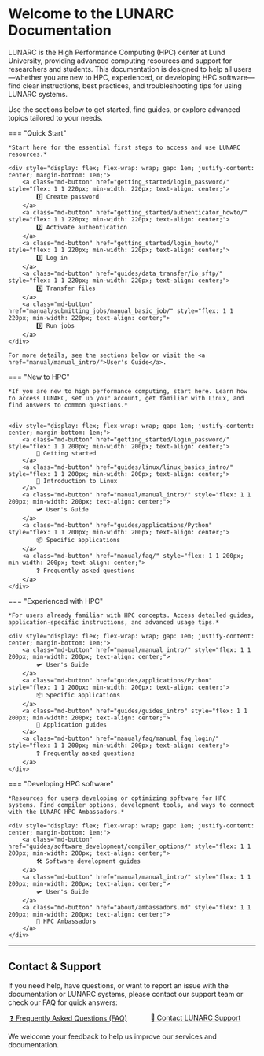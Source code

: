 
# Welcome to the LUNARC Documentation

LUNARC is the High Performance Computing (HPC) center at Lund University, providing advanced computing resources and support for researchers and students. This documentation is designed to help all users—whether you are new to HPC, experienced, or developing HPC software—find clear instructions, best practices, and troubleshooting tips for using LUNARC systems.

Use the sections below to get started, find guides, or explore advanced topics tailored to your needs.


=== "Quick Start"

    *Start here for the essential first steps to access and use LUNARC resources.*

    <div style="display: flex; flex-wrap: wrap; gap: 1em; justify-content: center; margin-bottom: 1em;">
        <a class="md-button" href="getting_started/login_password/" style="flex: 1 1 220px; min-width: 220px; text-align: center;">
            1️⃣ Create password
        </a>
        <a class="md-button" href="getting_started/authenticator_howto/" style="flex: 1 1 220px; min-width: 220px; text-align: center;">
            2️⃣ Activate authentication
        </a>
        <a class="md-button" href="getting_started/login_howto/" style="flex: 1 1 220px; min-width: 220px; text-align: center;">
            3️⃣ Log in
        </a>
        <a class="md-button" href="guides/data_transfer/io_sftp/" style="flex: 1 1 220px; min-width: 220px; text-align: center;">
            4️⃣ Transfer files
        </a>
        <a class="md-button" href="manual/submitting_jobs/manual_basic_job/" style="flex: 1 1 220px; min-width: 220px; text-align: center;">
            5️⃣ Run jobs
        </a>
    </div>

    For more details, see the sections below or visit the <a href="manual/manual_intro/">User's Guide</a>.


=== "New to HPC"


    *If you are new to high performance computing, start here. Learn how to access LUNARC, set up your account, get familiar with Linux, and find answers to common questions.*


    <div style="display: flex; flex-wrap: wrap; gap: 1em; justify-content: center; margin-bottom: 1em;">
        <a class="md-button" href="getting_started/login_password/" style="flex: 1 1 200px; min-width: 200px; text-align: center;">
            🚀 Getting started
        </a>
        <a class="md-button" href="guides/linux/linux_basics_intro/" style="flex: 1 1 200px; min-width: 200px; text-align: center;">
            🐧 Introduction to Linux
        </a>
        <a class="md-button" href="manual/manual_intro/" style="flex: 1 1 200px; min-width: 200px; text-align: center;">
            🛩️ User's Guide
        </a>
        <a class="md-button" href="guides/applications/Python" style="flex: 1 1 200px; min-width: 200px; text-align: center;">
            📦 Specific applications
        </a>
        <a class="md-button" href="manual/faq/" style="flex: 1 1 200px; min-width: 200px; text-align: center;">
            ❓ Frequently asked questions
        </a>
    </div>

=== "Experienced with HPC"


    *For users already familiar with HPC concepts. Access detailed guides, application-specific instructions, and advanced usage tips.*

    <div style="display: flex; flex-wrap: wrap; gap: 1em; justify-content: center; margin-bottom: 1em;">
        <a class="md-button" href="manual/manual_intro/" style="flex: 1 1 200px; min-width: 200px; text-align: center;">
            🛩️ User's Guide
        </a>
        <a class="md-button" href="guides/applications/Python" style="flex: 1 1 200px; min-width: 200px; text-align: center;">
            📦 Specific applications
        </a>
        <a class="md-button" href="guides/guides_intro" style="flex: 1 1 200px; min-width: 200px; text-align: center;">
            📖 Application guides
        </a>
        <a class="md-button" href="manual/faq/manual_faq_login/" style="flex: 1 1 200px; min-width: 200px; text-align: center;">
            ❓ Frequently asked questions
        </a>
    </div>


=== "Developing HPC software"


    *Resources for users developing or optimizing software for HPC systems. Find compiler options, development tools, and ways to connect with the LUNARC HPC Ambassadors.*

    <div style="display: flex; flex-wrap: wrap; gap: 1em; justify-content: center; margin-bottom: 1em;">
        <a class="md-button" href="guides/software_development/compiler_options/" style="flex: 1 1 200px; min-width: 200px; text-align: center;">
            🛠️ Software development guides
        </a>
        <a class="md-button" href="manual/manual_intro/" style="flex: 1 1 200px; min-width: 200px; text-align: center;">
            🛩️ User's Guide
        </a>
        <a class="md-button" href="about/ambassadors.md" style="flex: 1 1 200px; min-width: 200px; text-align: center;">
            🏅 HPC Ambassadors
        </a>
    </div>


---


## Contact & Support

If you need help, have questions, or want to report an issue with the documentation or LUNARC systems, please contact our support team or check our FAQ for quick answers:

<div style="display: flex; flex-wrap: wrap; gap: 1em; justify-content: center; margin-bottom: 1em;">
    <a class="md-button" href="manual/faq/" style="flex: 1 1 220px; min-width: 220px; text-align: center;">
        ❓ Frequently Asked Questions (FAQ)
    </a>
    <a class="md-button" href="mailto:support@lunarc.lu.se" style="flex: 1 1 220px; min-width: 220px; text-align: center;">
        📧 Contact LUNARC Support
    </a>
</div>

We welcome your feedback to help us improve our services and documentation.



